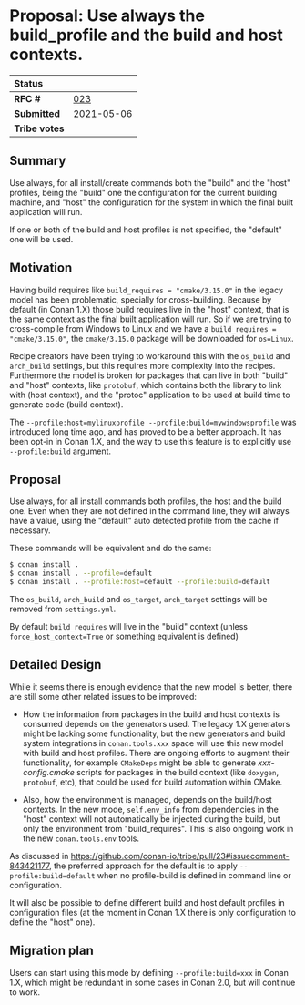# Proposal: Use always the build_profile and the build and host contexts.


| **Status**        |                                                   |
|:------------------|:--------------------------------------------------|
| **RFC #**         | [023](https://github.com/conan-io/tribe/pull/23)  |
| **Submitted**     | 2021-05-06                                        |
| **Tribe votes**   |                                                   |



## Summary

Use always, for all install/create commands both the "build" and the "host" profiles,
being the "build" one the configuration for the current building machine, and "host" the configuration
for the system in which the final built application will run.

If one or both of the build and host profiles is not specified, the "default" one will be used.


## Motivation

Having build requires like ``build_requires = "cmake/3.15.0"`` in the legacy model has been problematic, specially for cross-building.
Because by default (in Conan 1.X) those build requires live in the "host" context, that is the same context as the final built application
will run. So if we are trying to cross-compile from Windows to Linux and we have a ``build_requires = "cmake/3.15.0"``, the ``cmake/3.15.0``
package will be downloaded for ``os=Linux``.

Recipe creators have been trying to workaround this with the ``os_build`` and ``arch_build`` settings, but this requires more complexity into
the recipes. Furthermore the model is broken for packages that can live in both "build" and "host" contexts, like ``protobuf``, which contains
both the library to link with (host context), and the "protoc" application to be used at build time to generate code (build context).

The ``--profile:host=mylinuxprofile --profile:build=mywindowsprofile`` was introduced long time ago, and has proved to be a better approach.
It has been opt-in in Conan 1.X, and the way to use this feature is to explicitly use ``--profile:build`` argument.

## Proposal

Use always, for all install commands both profiles, the host and the build one.
Even when they are not defined in the command line, they will always have a value, using the "default" auto detected profile from the cache if necessary.

These commands will be equivalent and do the same:

```bash
$ conan install .
$ conan install . --profile=default
$ conan install . --profile:host=default --profile:build=default
```

The ``os_build``, ``arch_build`` and ``os_target``, ``arch_target`` settings will be removed from ``settings.yml``.

By default ``build_requires`` will live in the "build" context (unless ``force_host_context=True`` or something equivalent is defined)


## Detailed Design

While it seems there is enough evidence that the new model is better, there are still some other related issues to be improved:

- How the information from packages in the build and host contexts is consumed depends on the generators used.
The legacy 1.X generators might be lacking some functionality, but the new generators and build system integrations in ``conan.tools.xxx``
space will use this new model with build and host profiles. There are ongoing efforts to augment their functionality, for example
``CMakeDeps`` might be able to generate *xxx-config.cmake* scripts for packages in the build context (like ``doxygen``, ``protobuf``, etc),
that could be used for build automation within CMake.

- Also, how the environment is managed, depends on the build/host contexts. In the new mode, ``self.env_info`` from dependencies in the "host"
context will not automatically be injected during the build, but only the environment from "build_requires".
This is also ongoing work in the new ``conan.tools.env`` tools.

As discussed in https://github.com/conan-io/tribe/pull/23#issuecomment-843421177, the preferred approach for the default is to apply
``--profile:build=default`` when no profile-build is defined in command line or configuration.

It will also be possible to define different build and host default profiles in configuration files (at the moment in Conan 1.X there is only
configuration to define the "host" one).


## Migration plan

Users can start using this mode by defining ``--profile:build=xxx`` in Conan 1.X, which might be redundant in some cases in Conan 2.0, but will
continue to work.
